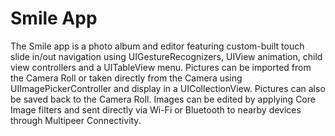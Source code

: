 # Smile App
The Smile app is a photo album and editor featuring custom-built touch slide in/out navigation using UIGestureRecognizers, UIView animation, child view controllers and a UITableView menu.  Pictures can be imported from the Camera Roll or taken directly from the Camera using UIImagePickerController and display in a UICollectionView.  Pictures can also be saved back to the Camera Roll.  Images can be edited by applying Core Image filters and sent directly via Wi-Fi or Bluetooth to nearby devices through Multipeer Connectivity.
